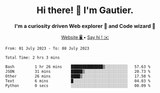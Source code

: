 <h1 align="center">Hi there! 👋 I'm Gautier.</h1>
<h3 align="center">I'm a curiosity driven Web explorer 🚀 and Code wizard 🧙</h3>

<p align="center">
  <a href="http://xisabla.pro">Website 🖥️ </a> •
  <a href="mailto:xisabla.dev@gmail.com">Say hi ! ✉️</a>
</p>

<!--START_SECTION:waka-->

```txt
From: 01 July 2023 - To: 08 July 2023

Total Time: 2 hrs 3 mins

Bash         1 hr 26 mins    ██████████████▒░░░░░░░░░░   57.63 %
JSON         31 mins         █████▒░░░░░░░░░░░░░░░░░░░   20.73 %
Other        26 mins         ████▒░░░░░░░░░░░░░░░░░░░░   17.50 %
Text         6 mins          █░░░░░░░░░░░░░░░░░░░░░░░░   04.03 %
Python       0 secs          ░░░░░░░░░░░░░░░░░░░░░░░░░   00.09 %
```

<!--END_SECTION:waka-->
